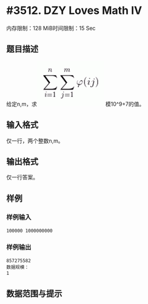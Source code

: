# #3512. DZY Loves Math IV

内存限制：128 MiB时间限制：15 Sec

## 题目描述

给定n,m，求![](upload/201404/111.jpg) 模10^9+7的值。

## 输入格式

仅一行，两个整数n,m。

## 输出格式

仅一行答案。

## 样例

### 样例输入

    
    100000 1000000000
    
    

### 样例输出

    
    857275582
    数据规模：
    1
    

## 数据范围与提示

